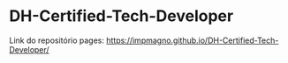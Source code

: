 # DH-Certified-Tech-Developer

Link do repositório pages: https://impmagno.github.io/DH-Certified-Tech-Developer/
